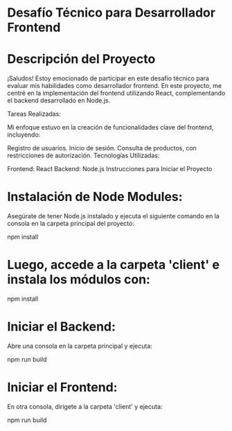 # Desafío Técnico para Desarrollador Frontend

# Descripción del Proyecto
¡Saludos! Estoy emocionado de participar en este desafío técnico para evaluar mis habilidades como desarrollador frontend. En este proyecto, me centré en la implementación del frontend utilizando React, complementando el backend desarrollado en Node.js.

Tareas Realizadas:

Mi enfoque estuvo en la creación de funcionalidades clave del frontend, incluyendo:

Registro de usuarios.
Inicio de sesión.
Consulta de productos, con restricciones de autorización.
Tecnologías Utilizadas:

Frontend: React
Backend: Node.js
Instrucciones para Iniciar el Proyecto

# Instalación de Node Modules:
Asegúrate de tener Node.js instalado y ejecuta el siguiente comando en la consola en la carpeta principal del proyecto:

npm install

# Luego, accede a la carpeta 'client' e instala los módulos con:

npm install

# Iniciar el Backend:
Abre una consola en la carpeta principal y ejecuta:

npm run build

# Iniciar el Frontend:
En otra consola, dirígete a la carpeta 'client' y ejecuta:

npm run build
